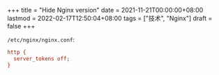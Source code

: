 +++
title = "Hide Nginx version"
date = 2021-11-21T00:00:00+08:00
lastmod = 2022-02-17T12:50:04+08:00
tags = ["技术", "Nginx"]
draft = false
+++

`/etc/nginx/nginx.conf`:

```cfg
http {
  server_tokens off;
}
```